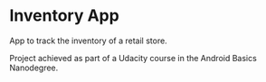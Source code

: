 Inventory App
===================================

App to track the inventory of a retail store.

Project achieved as part of a Udacity course in the Android Basics Nanodegree.
